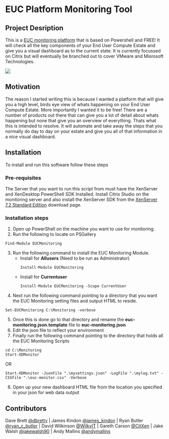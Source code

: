 # EUC Platform Monitoring Tool

## Project Desription

This is a [EUC monitoring platform](http://bretty.me.uk/free-citrix-xendesktop-7-monitoring-platform/) that is based on Powershell and FREE! It will check all the key components of your End User Compute Estate and give you a visual dashboard as to the current state. It is currently focussed on Citrix but will eventually be branched out to cover VMware and Misrosoft Technologies.

![](https://raw.githubusercontent.com/dbretty/xendesktop-7x-monitor/master/img/overview.png)

## Motivation

The reason I started writing this is because I wanted a platform that will give you a high level, birds eye view of whats happening on your End User Compute Estate. More importantly I wanted it to be free! There are a number of products out there that can give you a lot of detail about whats happening but none that give you an overview of everything.  Thats what this is intended to resolve. It will automate and take away the steps that you normally do day to day on your estate and give you all of that information in a nice visual dashboard.

## Installation

To install and run this software follow these steps

### Pre-requisites

The Server that you want to run this script from must have the XenServer and XenDesktop PowerShell SDK Installed. Install Citrix Studio on the monitoring server and also install the XenServer SDK from the [XenServer 7.2 Standard Edition](https://www.citrix.com/downloads/xenserver/product-software/xenserver-72-standard-edition.html) download page.

### Installation steps

1. Open up PowerShell on the machine you want to use for monitoring.
2. Run the following to locate on PSGallery
```text
Find-Module EUCMonitoring
```
3. Run the following command to install the EUC Monitoring Module.
   * Install for **Allusers** (Need to be run as Administrator)
        ```text
        Install-Module EUCMonitoring
        ```
   * Install for **Currentuser**
        ```text
        Install-Module EUCMonitoring -Scope CurrentUser
        ```
4. Next run the following command pointing to a directory that you want the EUC Monitoring setting files and output HTML to reside.

```text
Set-EUCMonitoring C:\Monitoring -verbose
```

5. Once this is done go to that directory and rename the **euc-monitoring.json.template** file to **euc-monitoring.json**
6. Edit the json file to reflect your environment
7. Finally run the following command pointing to the directory that holds all the EUC Monitoring Scripts

```text
cd C:\Monitoring
Start-XDMonitor
```
OR
```text
Start-XDMonitor -JsonFile ".\mysettings.json" -LogFile ".\mylog.txt" -CSSFile ".\euc-monitor.css" -Verbose 
```

8. Open up your new dashboard HTML file from the location you specified in your json for web data output

## Contributors

Dave Brett [@dbretty](https://twitter.com/dbretty) | James Kindon [@james_kindon](https://twitter.com/james_kindon) | Ryan Butler [@ryan_c_butler](https://twitter.com/Ryan_C_Butler) | David Wilkinson [@WilkyIT](https://twitter.com/WilkyIT) | Gareth Carson [@CitXen](https://twitter.com/CitXen) | Jake Walsh [@jakewalsh90](https://twitter.com/jakewalsh90) | Andy Mallins [@andymallins](https://twitter.com/andymallins)
